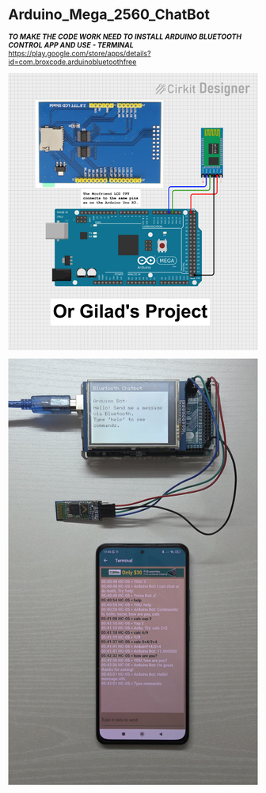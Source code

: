 # Arduino_Mega_2560_ChatBot

***TO MAKE THE CODE WORK NEED TO INSTALL ARDUINO BLUETOOTH CONTROL APP AND USE - TERMINAL***
https://play.google.com/store/apps/details?id=com.broxcode.arduinobluetoothfree

![alt text](ChatBot_NoticeBoard_Circuit_Diagram.png)

![alt text](Arduino_ChatBot_Actual_Circuit.jpg)
